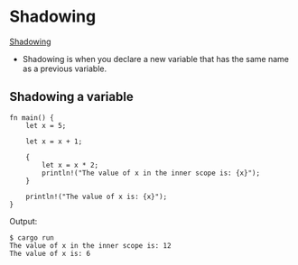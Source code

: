 # Shadowing

[Shadowing](https://doc.rust-lang.org/book/ch03-01-variables-and-mutability.html#shadowing)

- Shadowing is when you declare a new variable that has the same name as a previous variable.

## Shadowing a variable
```
fn main() {
    let x = 5;

    let x = x + 1;

    {
        let x = x * 2;
        println!("The value of x in the inner scope is: {x}");
    }

    println!("The value of x is: {x}");
}
```

Output:
```
$ cargo run
The value of x in the inner scope is: 12
The value of x is: 6
```
